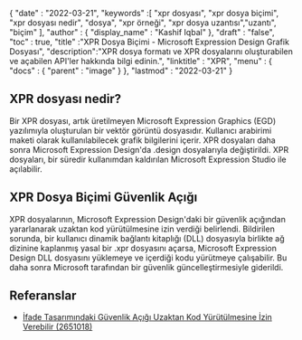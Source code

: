 {
  "date" : "2022-03-21",
  "keywords" :[ "xpr dosyası", "xpr dosya biçimi", "xpr dosyası nedir", "dosya", "xpr örneği", "xpr dosya uzantısı","uzantı", "biçim" ],
  "author" : {
    "display_name" : "Kashif Iqbal"
},
  "draft" : "false",
  "toc" : true,
  "title" :"XPR Dosya Biçimi - Microsoft Expression Design Grafik Dosyası",
  "description":"XPR dosya formatı ve XPR dosyalarını oluşturabilen ve açabilen API'ler hakkında bilgi edinin.",
  "linktitle" : "XPR",
  "menu" : {
    "docs" : {
      "parent" : "image"
}
},
  "lastmod" : "2022-03-21"
}

## XPR dosyası nedir?

Bir XPR dosyası, artık üretilmeyen Microsoft Expression Graphics (EGD) yazılımıyla oluşturulan bir vektör görüntü dosyasıdır. Kullanıcı arabirimi maketi olarak kullanılabilecek grafik bilgilerini içerir. XPR dosyaları daha sonra Microsoft Expression Design'da .design dosyalarıyla değiştirildi. XPR dosyaları, bir süredir kullanımdan kaldırılan Microsoft Expression Studio ile açılabilir.

## XPR Dosya Biçimi Güvenlik Açığı

XPR dosyalarının, Microsoft Expression Design'daki bir güvenlik açığından yararlanarak uzaktan kod yürütülmesine izin verdiği belirlendi. Bildirilen sorunda, bir kullanıcı dinamik bağlantı kitaplığı (DLL) dosyasıyla birlikte ağ dizinine kaplanmış yasal bir .xpr dosyasını açarsa, Microsoft Expression Design DLL dosyasını yüklemeye ve içerdiği kodu yürütmeye çalışabilir. Bu daha sonra Microsoft tarafından bir güvenlik güncelleştirmesiyle giderildi.

## Referanslar

* [İfade Tasarımındaki Güvenlik Açığı Uzaktan Kod Yürütülmesine İzin Verebilir (2651018)](https://learn.microsoft.com/en-us/security-updates/securitybulletins/2012/ms12-022)

